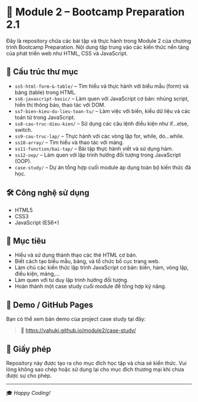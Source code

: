# 📘 Module 2 – Bootcamp Preparation 2.1

Đây là repository chứa các bài tập và thực hành trong Module 2 của chương trình Bootcamp Preparation. Nội dung tập trung vào các kiến thức nền tảng của phát triển web như HTML, CSS và JavaScript.

## 📁 Cấu trúc thư mục

- `ss5-html-form-&-table/` – Tìm hiểu và thực hành với biểu mẫu (form) và bảng (table) trong HTML.
- `ss6-javascript-basic/` – Làm quen với JavaScript cơ bản: nhúng script, hiển thị thông báo, thao tác với DOM.
- `ss7-bien-kieu-du-lieu-toan-tu/` – Làm việc với biến, kiểu dữ liệu và các toán tử trong JavaScript.
- `ss8-cau-truc-dieu-kien/` – Sử dụng các câu lệnh điều kiện như if...else, switch.
- `ss9-cau-truc-lap/` – Thực hành với các vòng lặp for, while, do...while.
- `ss10-array/` – Tìm hiểu và thao tác với mảng.
- `ss11-function/bai-tap/` – Bài tập thực hành viết và sử dụng hàm.
- `ss12-oop/` – Làm quen với lập trình hướng đối tượng trong JavaScript (OOP).
- `case-study/` – Dự án tổng hợp cuối module áp dụng toàn bộ kiến thức đã học.

## 🛠️ Công nghệ sử dụng

- HTML5
- CSS3
- JavaScript (ES6+)

## 🚀 Mục tiêu

- Hiểu và sử dụng thành thạo các thẻ HTML cơ bản.
- Biết cách tạo biểu mẫu, bảng, và tổ chức bố cục trang web.
- Làm chủ các kiến thức lập trình JavaScript cơ bản: biến, hàm, vòng lặp, điều kiện, mảng,...
- Làm quen với tư duy lập trình hướng đối tượng.
- Hoàn thành một case study cuối module để tổng hợp kỹ năng.

## 🔗 Demo / GitHub Pages

Bạn có thể xem bản demo của project case study tại đây:

> 🔗 https://vahuki.github.io/module2/case-study/


## 📄 Giấy phép

Repository này được tạo ra cho mục đích học tập và chia sẻ kiến thức. Vui lòng không sao chép hoặc sử dụng lại cho mục đích thương mại khi chưa được sự cho phép.

---

🎓 *Happy Coding!*
